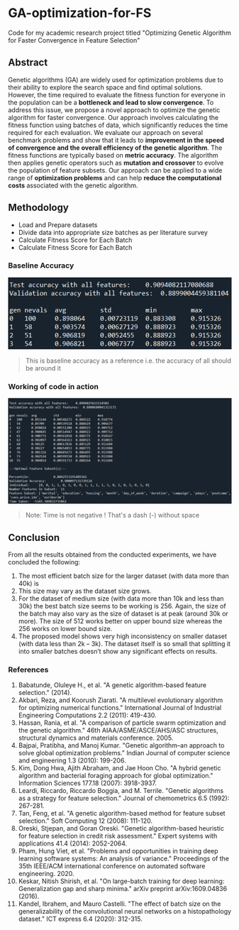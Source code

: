 # GA-optimization-for-FS
Code for my academic research project titled "Optimizing Genetic Algorithm for Faster Convergence in Feature Selection"

## Abstract
Genetic algorithms (GA) are widely used for optimization problems due to their ability to explore the search space and find optimal solutions. 
However, the time required to evaluate the fitness function for everyone in the population can be a **bottleneck and lead to slow convergence**. 
To address this issue, we propose a novel approach to optimize the genetic algorithm for faster convergence. 
Our approach involves calculating the fitness function using batches of data, which significantly reduces the time required for each evaluation. 
We evaluate our approach on several benchmark problems and show that it leads to **improvement in the speed of convergence and the overall efficiency of the genetic
algorithm**. The fitness functions are typically based on **metric accuracy**. The algorithm then applies genetic operators such as **mutation and crossover** to evolve
the population of feature subsets. Our approach can be applied to a wide range of
**optimization problems** and can help **reduce the computational costs** associated with the genetic algorithm.

## Methodology
* Load and Prepare datasets
* Divide data into appropriate size batches  as per literature survey
* Calculate Fitness Score for Each Batch
* Calculate Fitness Score for Each Batch

### Baseline Accuracy
![Baseline Accuracy](base_accuracy.png)
> This is baseline accuracy as a reference i.e. the accuracy of all should be around it

### Working of code in action
![Working of GA](working.png)
> Note: Time is not negative ! That's a dash (-) without space

## Conclusion
From all the results obtained from the conducted experiments, we have concluded the
following:
1. The most efficient batch size for the larger dataset (with data more than 40k) is
1024. This size may vary as the dataset size grows.
2. For the dataset of medium size (with data more than 10k and less than 30k) the
best batch size seems to be working is 256. Again, the size of the batch may also
vary as the size of dataset is at peak (around 30k or more). The size of 512 works
better on upper bound size whereas the 256 works on lower bound size.
3. The proposed model shows very high inconsistency on smaller dataset (with data
less than 2k – 3k). The dataset itself is so small that splitting it into smaller
batches doesn’t show any significant effects on results.

### References
1. Babatunde, Oluleye H., et al. "A genetic algorithm-based feature selection."
(2014).
2. Akbari, Reza, and Koorush Ziarati. "A multilevel evolutionary algorithm for
optimizing numerical functions." International Journal of Industrial Engineering Computations 2.2 (2011): 419-430.
3. Hassan, Rania, et al. "A comparison of particle swarm optimization and the
genetic algorithm." 46th AIAA/ASME/ASCE/AHS/ASC structures, structural
dynamics and materials conference. 2005.
4. Bajpai, Pratibha, and Manoj Kumar. "Genetic algorithm–an approach to solve
global optimization problems." Indian Journal of computer science and engineering 1.3 (2010): 199-206.
5. Kim, Dong Hwa, Ajith Abraham, and Jae Hoon Cho. "A hybrid genetic algorithm and bacterial foraging approach for global optimization." Information
Sciences 177.18 (2007): 3918-3937.
6. Leardi, Riccardo, Riccardo Boggia, and M. Terrile. "Genetic algorithms as a
strategy for feature selection." Journal of chemometrics 6.5 (1992): 267-281.
7. Tan, Feng, et al. "A genetic algorithm-based method for feature subset selection." Soft Computing 12 (2008): 111-120.
8. Oreski, Stjepan, and Goran Oreski. "Genetic algorithm-based heuristic for feature selection in credit risk assessment." Expert systems with applications 41.4
(2014): 2052-2064.
9. Pham, Hung Viet, et al. "Problems and opportunities in training deep learning
software systems: An analysis of variance." Proceedings of the 35th IEEE/ACM international conference on automated software engineering. 2020.
10. Keskar, Nitish Shirish, et al. "On large-batch training for deep learning: Generalization gap and sharp minima." arXiv preprint arXiv:1609.04836 (2016).
11. Kandel, Ibrahem, and Mauro Castelli. "The effect of batch size on the generalizability of the convolutional neural networks on a histopathology dataset."
ICT express 6.4 (2020): 312-315.
